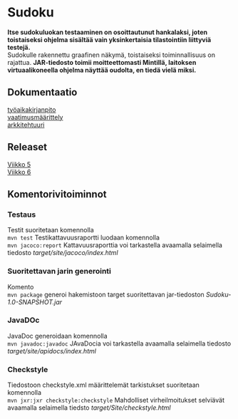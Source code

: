 ﻿# Sudoku
**Itse sudokuluokan testaaminen on osoittautunut hankalaksi, joten toistaiseksi ohjelma sisältää vain yksinkertaisia tilastointiin liittyviä testejä.**  
Sudokulle rakennettu graafinen näkymä, toistaiseksi toiminnallisuus on rajattua.
**JAR-tiedosto toimii moitteettomasti Mintillä, laitoksen virtuaalikoneella ohjelma näyttää oudolta, en tiedä vielä miksi.**


## Dokumentaatio

[työaikakirjanpito](https://github.com/karhis/ot-harjoitustyo/blob/master/dokumentointi/ty%C3%B6aikakirjanpito.md)  
[vaatimusmäärittely](https://github.com/karhis/ot-harjoitustyo/blob/master/dokumentointi/vaatimusm%C3%A4%C3%A4rittely.md)  
[arkkitehtuuri](https://github.com/karhis/ot-harjoitustyo/blob/master/dokumentointi/arkkitehtuuri.md)  

## Releaset
[Viikko 5](https://github.com/karhis/ot-harjoitustyo/releases/tag/viikko5)  
[Viikko 6](https://github.com/karhis/ot-harjoitustyo/releases/tag/viikko6)

## Komentorivitoiminnot
### Testaus
Testit suoritetaan komennolla  
`mvn test` 
Testikattavuusraportti luodaan komennolla  
`mvn jacoco:report` 
Kattavuusraporttia voi tarkastella avaamalla selaimella tiedosto _target/site/jacoco/index.html_  
### Suoritettavan jarin generointi  
Komento  
`mvn package` 
generoi hakemistoon target suoritettavan jar-tiedoston _Sudoku-1.0-SNAPSHOT.jar_  
### JavaDOc  
JavaDoc generoidaan komennolla  
`mvn javadoc:javadoc` 
JAvaDocia voi tarkastella avaamalla selaimella tiedosto _target/site/apidocs/index.html_  
### Checkstyle  
Tiedostoon checkstyle.xml määrittelemät tarkistukset suoritetaan komennolla  
`mvn jxr:jxr checkstyle:checkstyle` 
Mahdolliset virheilmoitukset selviävät avaamalla selaimella tiedsto _target/Site/checkstyle.html_





